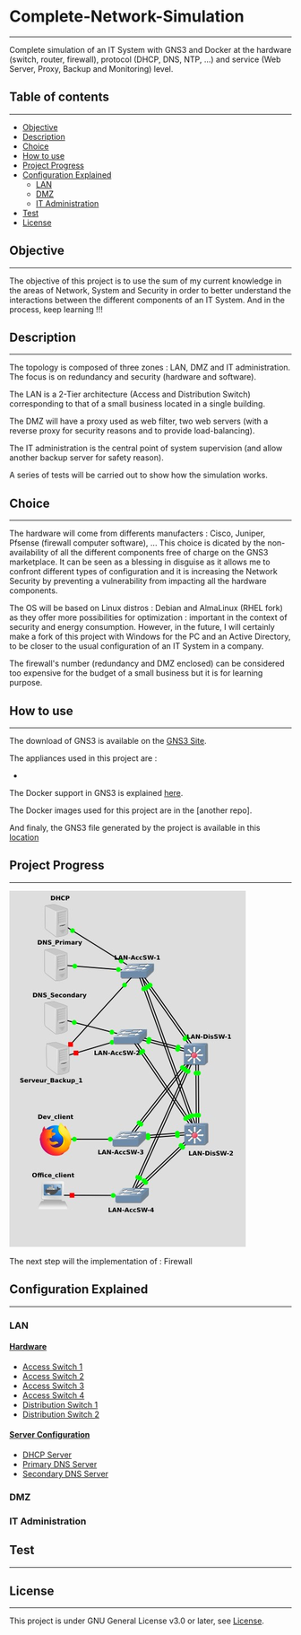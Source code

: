 # Complete-Network-Simulation

---

Complete simulation of an IT System with GNS3 and Docker at the hardware (switch, router, firewall), protocol (DHCP, DNS, NTP, ...) and service (Web Server, Proxy, Backup and Monitoring) level.


## Table of contents

---

- [Objective](#obj)
- [Description](#desc)
- [Choice](#choice)
- [How to use](#use)
- [Project Progress](#progress)
- [Configuration Explained](#config)
	- [LAN](#LAN)
	- [DMZ](#DMZ)
	- [IT Administration](#admin)
- [Test](#test)
- [License](#license)



## <a name="obj"></a> Objective

---

The objective of this project is to use the sum of my current knowledge in the areas of Network, System and Security in order to better understand the interactions between the different components of an IT System. And in the process, keep learning !!!


## <a name="desc"></a> Description

----

The topology is composed of three zones : LAN, DMZ and IT administration. The focus is on redundancy and security (hardware and software). 

The LAN is a 2-Tier architecture (Access and Distribution Switch) corresponding to that of a small business located in a single building.

The DMZ will have a proxy used as web filter, two web servers (with a reverse proxy for security reasons and to provide load-balancing).
 
The IT administration is the central point of system supervision (and allow another backup server for safety reason).

A series of tests will be carried out to show how the simulation works.


## <a name="choice"></a> Choice

---

The hardware will come from differents manufacters : Cisco, Juniper, Pfsense (firewall computer software), ... This choice is dicated by the non-availability of all the different components free of charge on the GNS3 marketplace. It can be seen as a blessing in disguise as it allows me to confront different types of configuration and it is increasing the Network Security by preventing a vulnerability from impacting all the hardware components.

The OS will be based on Linux distros : Debian and AlmaLinux (RHEL fork) as they offer more possibilities for optimization : important in the context of security and energy consumption. However, in the future, I will certainly make a fork of this project with Windows for the PC and an Active Directory, to be closer to the usual configuration of an IT System in a company.

The firewall's number (redundancy and DMZ enclosed) can be considered too expensive for the budget of a small business but it is for learning purpose.

  

## <a name="use"></a> How to use

---

The download of GNS3 is available on the [GNS3 Site](www.gns3.com/software/download).

The appliances used in this project are :

- 

The Docker support in GNS3 is explained [here](doc.gns3.com/docs/emulators/docker-support-in-gns3).

The Docker images used for this project are in the [another repo].

And finaly, the GNS3 file generated by the project is available in this [location](project.gns3)

## <a name="progress"></a> Project Progress

---

![Current Topology](Images/ActualProgress.jpg)

The next step will the implementation of : Firewall

## <a name="config"></a> Configuration Explained

---

### <a name="LAN"></a> LAN

#### <ins>Hardware</ins>

- [Access Switch 1](LAN/AccSW-1.md)
- [Access Switch 2](LAN/AccSW-2.md)
- [Access Switch 3](LAN/AccSW-3.md)
- [Access Switch 4](LAN/AccSW-4.md)
- [Distribution Switch 1](LAN/DisSW-1.md)
- [Distribution Switch 2](LAN/DisSW-2.md)

#### <ins>Server Configuration</ins>

- [DHCP Server](LAN/DHCP_Server.md)
- [Primary DNS Server](LAN/DNS_Server_Primary.md)
- [Secondary DNS Server](LAN/DNS_Server_Secondary.md)

### <a name="DMZ"></a> DMZ


### <a name="admin"></a> IT Administration

## <a name="test"></a> Test 

---




## <a name="license"></a> License

---

This project is under GNU General License v3.0 or later, see [License](license.md).














